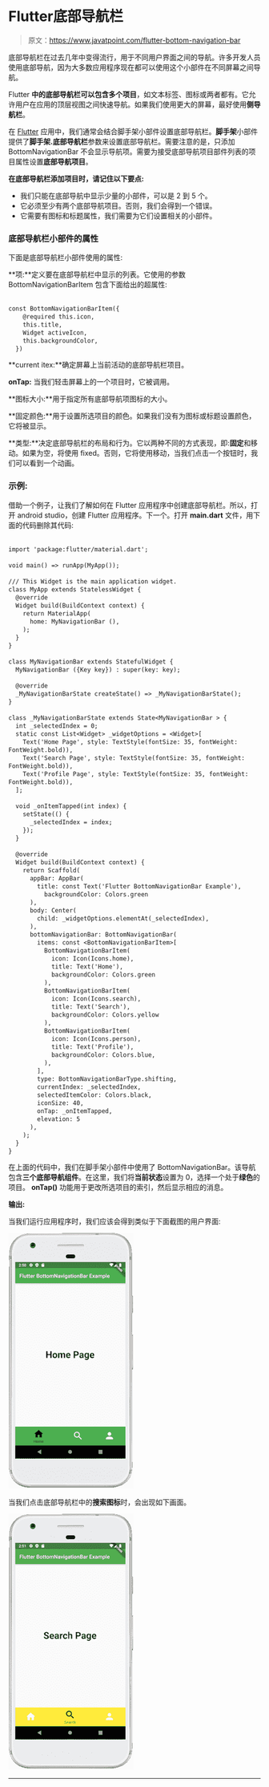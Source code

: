 # Flutter底部导航栏

> 原文：<https://www.javatpoint.com/flutter-bottom-navigation-bar>

底部导航栏在过去几年中变得流行，用于不同用户界面之间的导航。许多开发人员使用底部导航，因为大多数应用程序现在都可以使用这个小部件在不同屏幕之间导航。

Flutter **中的底部导航栏可以包含多个项目**，如文本标签、图标或两者都有。它允许用户在应用的顶层视图之间快速导航。如果我们使用更大的屏幕，最好使用**侧导航栏**。

在 [Flutter](https://www.javatpoint.com/flutter) 应用中，我们通常会结合脚手架小部件设置底部导航栏。**脚手架**小部件提供了**脚手架.底部导航栏**参数来设置底部导航栏。需要注意的是，只添加 BottomNavigationBar 不会显示导航项。需要为接受底部导航项目部件列表的项目属性设置**底部导航项目**。

**在底部导航栏添加项目时，请记住以下要点:**

*   我们只能在底部导航中显示少量的小部件，可以是 2 到 5 个。
*   它必须至少有两个底部导航项目。否则，我们会得到一个错误。
*   它需要有图标和标题属性，我们需要为它们设置相关的小部件。

### 底部导航栏小部件的属性

下面是底部导航栏小部件使用的属性:

**项:**定义要在底部导航栏中显示的列表。它使用的参数 BottomNavigationBarItem 包含下面给出的超属性:

```

const BottomNavigationBarItem({
    @required this.icon,
    this.title,
    Widget activeIcon,
    this.backgroundColor,
  }) 

```

**current itex:**确定屏幕上当前活动的底部导航栏项目。

**onTap:** 当我们轻击屏幕上的一个项目时，它被调用。

**图标大小:**用于指定所有底部导航项图标的大小。

**固定颜色:**用于设置所选项目的颜色。如果我们没有为图标或标题设置颜色，它将被显示。

**类型:**决定底部导航栏的布局和行为。它以两种不同的方式表现，即:**固定**和移动。如果为空，将使用 fixed。否则，它将使用移动，当我们点击一个按钮时，我们可以看到一个动画。

### 示例:

借助一个例子，让我们了解如何在 Flutter 应用程序中创建底部导航栏。所以，打开 android studio，创建 Flutter 应用程序。下一个。打开 **main.dart** 文件，用下面的代码删除其代码:

```

import 'package:flutter/material.dart';

void main() => runApp(MyApp());

/// This Widget is the main application widget.
class MyApp extends StatelessWidget {
  @override
  Widget build(BuildContext context) {
    return MaterialApp(
      home: MyNavigationBar (),
    );
  }
}

class MyNavigationBar extends StatefulWidget {
  MyNavigationBar ({Key key}) : super(key: key);

  @override
  _MyNavigationBarState createState() => _MyNavigationBarState();
}

class _MyNavigationBarState extends State<MyNavigationBar > {
  int _selectedIndex = 0;
  static const List<Widget> _widgetOptions = <Widget>[
    Text('Home Page', style: TextStyle(fontSize: 35, fontWeight: FontWeight.bold)),
    Text('Search Page', style: TextStyle(fontSize: 35, fontWeight: FontWeight.bold)),
    Text('Profile Page', style: TextStyle(fontSize: 35, fontWeight: FontWeight.bold)),
  ];

  void _onItemTapped(int index) {
    setState(() {
      _selectedIndex = index;
    });
  }

  @override
  Widget build(BuildContext context) {
    return Scaffold(
      appBar: AppBar(
        title: const Text('Flutter BottomNavigationBar Example'),
          backgroundColor: Colors.green
      ),
      body: Center(
        child: _widgetOptions.elementAt(_selectedIndex),
      ),
      bottomNavigationBar: BottomNavigationBar(
        items: const <BottomNavigationBarItem>[
          BottomNavigationBarItem(
            icon: Icon(Icons.home),
            title: Text('Home'),
            backgroundColor: Colors.green
          ),
          BottomNavigationBarItem(
            icon: Icon(Icons.search),
            title: Text('Search'),
            backgroundColor: Colors.yellow
          ),
          BottomNavigationBarItem(
            icon: Icon(Icons.person),
            title: Text('Profile'),
            backgroundColor: Colors.blue,
          ),
        ],
        type: BottomNavigationBarType.shifting,
        currentIndex: _selectedIndex,
        selectedItemColor: Colors.black,
        iconSize: 40,
        onTap: _onItemTapped,
        elevation: 5
      ),
    );
  }
}

```

在上面的代码中，我们在脚手架小部件中使用了 BottomNavigationBar。该导航包含**三个底部导航组件**。在这里，我们将**当前状态**设置为 0，选择一个处于**绿色**的项目。 **onTap()** 功能用于更改所选项目的索引，然后显示相应的消息。

**输出:**

当我们运行应用程序时，我们应该会得到类似于下面截图的用户界面:

![Flutter Bottom Navigation Bar](img/6716a6e0669432391cdb9a98acb4247f.png)

当我们点击底部导航栏中的**搜索图标**时，会出现如下画面。

![Flutter Bottom Navigation Bar](img/983c5aa237dc273f2e4899a0851c2a42.png)

* * *